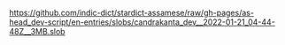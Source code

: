 https://github.com/indic-dict/stardict-assamese/raw/gh-pages/as-head_dev-script/en-entries/slobs/candrakanta_dev__2022-01-21_04-44-48Z__3MB.slob  
